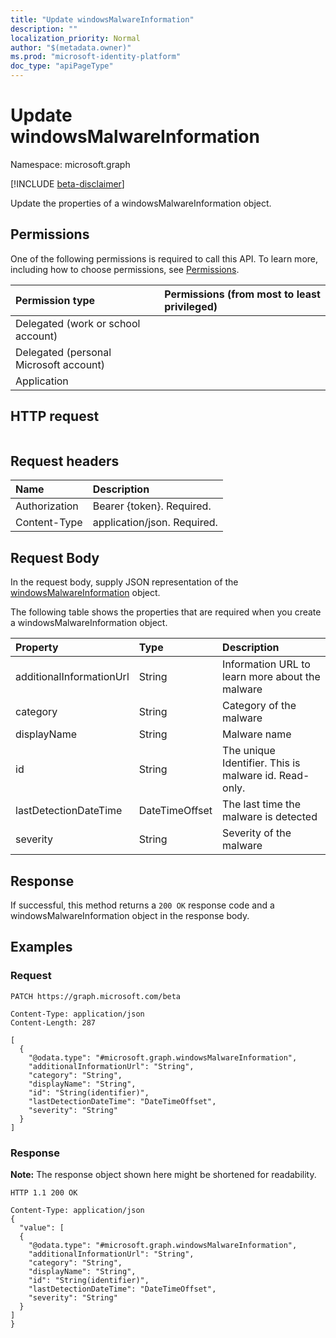 ```yaml
---
title: "Update windowsMalwareInformation"
description: ""
localization_priority: Normal
author: "$(metadata.owner)"
ms.prod: "microsoft-identity-platform"
doc_type: "apiPageType"
---
```


# Update windowsMalwareInformation

Namespace: microsoft.graph

[!INCLUDE [beta-disclaimer](../../includes/beta-disclaimer.md)]

Update the properties of a windowsMalwareInformation object.

## Permissions

One of the following permissions is required to call this API. To learn more, including how to choose permissions, see [Permissions](/graph/permissions-reference).

| Permission type                        | Permissions (from most to least privileged) |
| :------------------------------------- | :------------------------------------------ |
| Delegated (work or school account)     |                                             |
| Delegated (personal Microsoft account) |                                             |
| Application                            |                                             |

## HTTP request

<!-- {
  "blockType": "ignored"
}
-->

```http

```

## Request headers

| Name          | Description                 |
| :------------ | :-------------------------- |
| Authorization | Bearer {token}. Required.   |
| Content-Type  | application/json. Required. |

## Request Body

In the request body, supply JSON representation of the [windowsMalwareInformation](../resources/intune-windowsmalwareinformation.md) object.

<!-- Actions and Functions -->

<!-- CRUD Methods -->

The following table shows the properties that are required when you create a windowsMalwareInformation object.

| Property                 | Type           | Description                                           |
| :----------------------- | :------------- | :---------------------------------------------------- |
| additionalInformationUrl | String         | Information URL to learn more about the malware       |
| category                 | String         | Category of the malware                               |
| displayName              | String         | Malware name                                          |
| id                       | String         | The unique Identifier. This is malware id. Read-only. |
| lastDetectionDateTime    | DateTimeOffset | The last time the malware is detected                 |
| severity                 | String         | Severity of the malware                               |

## Response

If successful, this method returns a `200 OK` response code and a windowsMalwareInformation object in the response body.

## Examples

### Request

<!-- {
  "blockType": "request",
  "name": "update_windowsmalwareinformation"
}
-->

```http
PATCH https://graph.microsoft.com/beta

Content-Type: application/json
Content-Length: 287

[
  {
    "@odata.type": "#microsoft.graph.windowsMalwareInformation",
    "additionalInformationUrl": "String",
    "category": "String",
    "displayName": "String",
    "id": "String(identifier)",
    "lastDetectionDateTime": "DateTimeOffset",
    "severity": "String"
  }
]

```

### Response

**Note:** The response object shown here might be shortened for readability.

<!-- {
  "blockType": "response",
  "truncated": true,
  "@odata.type": "$(this.ReturnTypeFullName)"
}
-->

```http
HTTP 1.1 200 OK

Content-Type: application/json
{
  "value": [
  {
    "@odata.type": "#microsoft.graph.windowsMalwareInformation",
    "additionalInformationUrl": "String",
    "category": "String",
    "displayName": "String",
    "id": "String(identifier)",
    "lastDetectionDateTime": "DateTimeOffset",
    "severity": "String"
  }
]
}

```
